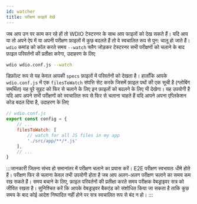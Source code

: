 ```yaml
---
id: watcher
title: परीक्षण फ़ाइलें देखें
---
```


जब आप उन पर काम कर रहे हों तो WDIO टेस्टरनर के साथ आप फाइलों को देख सकते हैं। यदि आप या तो अपने ऐप में या अपनी परीक्षण फ़ाइलों में कुछ बदलते हैं तो वे स्वचालित रूप से पुन: चालू हो जाते हैं। `wdio` कमांड को कॉल करते समय `--watch` फ्लैग जोड़कर टेस्टरनर सभी परीक्षणों को चलाने के बाद फ़ाइल परिवर्तनों की प्रतीक्षा करेगा, उदाहरण के लिए

```sh
wdio wdio.conf.js --watch
```

डिफ़ॉल्ट रूप से यह केवल आपकी `specs` फ़ाइलों में परिवर्तनों को देखता है। हालाँकि आपके `wdio.conf.js` में एक `filesToWatch` संपत्ति सेट करके जिसमें फ़ाइल पथों की एक सूची है (ग्लोबिंग समर्थित) यह पूरे सुइट को फिर से चलाने के लिए इन फ़ाइलों को बदलने के लिए भी देखेगा। यह उपयोगी है यदि आप अपने सभी परीक्षणों को स्वचालित रूप से फिर से चलाना चाहते हैं यदि आपने अपना एप्लिकेशन कोड बदल दिया है, उदाहरण के लिए

```js
// wdio.conf.js
export const config = {
    // ...
    filesToWatch: [
        // watch for all JS files in my app
        './src/app/**/*.js'
    ],
    // ...
}
```

:::जानकारी
जितना संभव हो समानांतर में परीक्षण चलाने का प्रयास करें। E2E परीक्षण स्वभावतः धीमे होते हैं। परीक्षण फिर से चलाना केवल तभी उपयोगी होता है जब आप अलग-अलग परीक्षण चलाने का समय कम रख सकते हैं। समय बचाने के लिए, फ़ाइल परिवर्तनों की प्रतीक्षा करते समय परीक्षक वेबड्राइवर सत्र को जीवित रखता है। सुनिश्चित करें कि आपके वेबड्राइवर बैकएंड को संशोधित किया जा सकता है ताकि कुछ समय के बाद कोई आदेश निष्पादित नहीं होने पर सत्र स्वचालित रूप से बंद न हो।
:::
